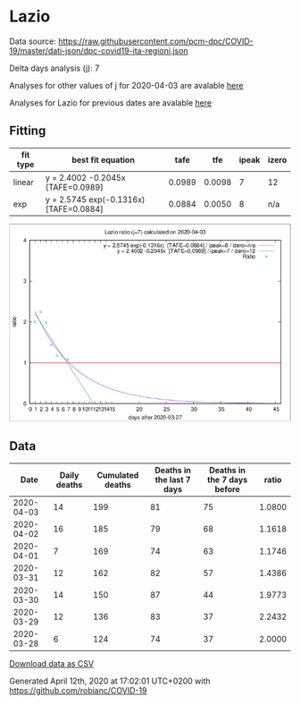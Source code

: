 # Lazio

Data source: https://raw.githubusercontent.com/pcm-dpc/COVID-19/master/dati-json/dpc-covid19-ita-regioni.json

Delta days analysis (j): 7

Analyses for other values of j for 2020-04-03 are avalable [here](../2020-04-03/README.md)

Analyses for Lazio for previous dates are avalable [here](../README.md)

## Fitting 
|fit type|best fit equation|tafe|tfe|ipeak|izero|
|-------|-----|--------|------|---|---|
|linear|y = 2.4002 -0.2045x  [TAFE=0.0989]|0.0989|0.0098|7|12|
|exp|y = 2.5745 exp(-0.1316x)  [TAFE=0.0884]|0.0884|0.0050|8|n/a|

![Plot](COVID-19_lazio_j7_2020-04-03.png)

## Data
|Date|Daily deaths|Cumulated deaths|Deaths in the last 7 days|Deaths in the 7 days before|ratio|
|----|----------|-----------|-------|--------------------|-----|
|2020-04-03|14|199|81|75|1.0800|
|2020-04-02|16|185|79|68|1.1618|
|2020-04-01|7|169|74|63|1.1746|
|2020-03-31|12|162|82|57|1.4386|
|2020-03-30|14|150|87|44|1.9773|
|2020-03-29|12|136|83|37|2.2432|
|2020-03-28|6|124|74|37|2.0000|

[Download data as CSV](COVID-19_lazio_j7_2020-04-03.csv)

Generated April 12th, 2020 at 17:02:01 UTC+0200 with https://github.com/robianc/COVID-19
